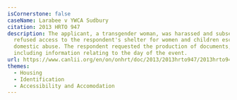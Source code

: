 ```yaml
---
isCornerstone: false
caseName: Larabee v YWCA Sudbury
citation: 2013 HRTO 947
description: The applicant, a transgender woman, was harassed and subsequently
  refused access to the respondent's shelter for women and children escaping
  domestic abuse. The respondent requested the production of documents,
  including information relating to the day of the event.
url: https://www.canlii.org/en/on/onhrt/doc/2013/2013hrto947/2013hrto947.html?resultIndex=1
themes:
  - Housing
  - Identification
  - Accessibility and Accomodation
---
```

